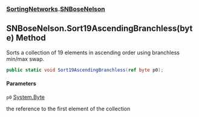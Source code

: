 ### [SortingNetworks](SortingNetworks.md 'SortingNetworks').[SNBoseNelson](SortingNetworks.SNBoseNelson.md 'SortingNetworks.SNBoseNelson')

## SNBoseNelson.Sort19AscendingBranchless(byte) Method

Sorts a collection of 19 elements in ascending order using branchless min/max swap.

```csharp
public static void Sort19AscendingBranchless(ref byte p0);
```
#### Parameters

<a name='SortingNetworks.SNBoseNelson.Sort19AscendingBranchless(byte).p0'></a>

`p0` [System.Byte](https://docs.microsoft.com/en-us/dotnet/api/System.Byte 'System.Byte')

the reference to the first element of the collection